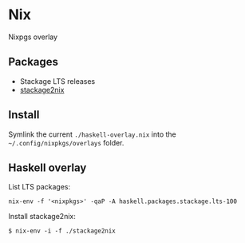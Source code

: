 # Nix

Nixpgs overlay

## Packages

- Stackage LTS releases
- [stackage2nix][]

## Install

Symlink the current `./haskell-overlay.nix` into the `~/.config/nixpkgs/overlays` folder.

## Haskell overlay

List LTS packages:

```
nix-env -f '<nixpkgs>' -qaP -A haskell.packages.stackage.lts-100
```

Install stackage2nix:

```
$ nix-env -i -f ./stackage2nix
```

[stackage2nix]: https://github.com/typeable/stackage2nix
